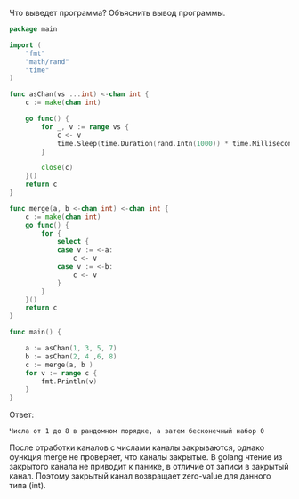 Что выведет программа? Объяснить вывод программы.

```go
package main

import (
	"fmt"
	"math/rand"
	"time"
)

func asChan(vs ...int) <-chan int {
	c := make(chan int)

	go func() {
		for _, v := range vs {
			c <- v
			time.Sleep(time.Duration(rand.Intn(1000)) * time.Millisecond)
		}

		close(c)
	}()
	return c
}

func merge(a, b <-chan int) <-chan int {
	c := make(chan int)
	go func() {
		for {
			select {
			case v := <-a:
				c <- v
			case v := <-b:
				c <- v
			}
		}
	}()
	return c
}

func main() {

	a := asChan(1, 3, 5, 7)
	b := asChan(2, 4 ,6, 8)
	c := merge(a, b )
	for v := range c {
		fmt.Println(v)
	}
}
```

Ответ:
```
Числа от 1 до 8 в рандомном порядке, а затем бесконечный набор 0

```

После отработки каналов с числами каналы закрываются, однако функция merge не проверяет, что каналы закрытые.
В golang чтение из закрытого канала не приводит к панике, в отличие от записи в закрытый канал.
Поэтому закрытый канал возвращает zero-value для данного типа (int).